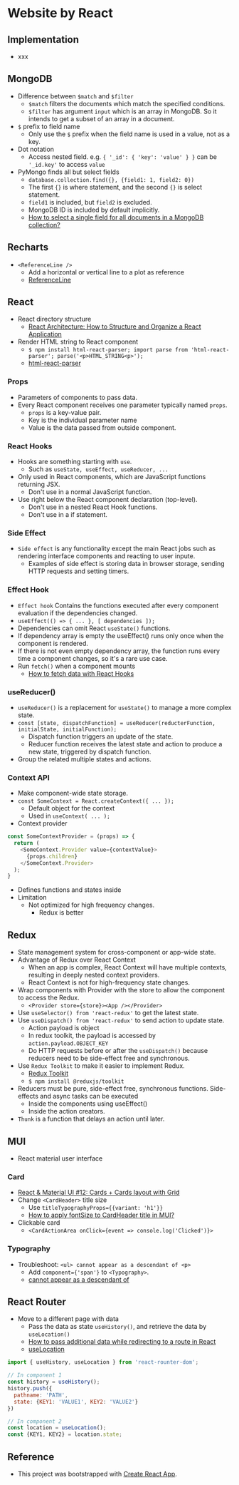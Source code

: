 # Website by React

## Implementation

- xxx

## MongoDB

- Difference between `$match` and `$filter`
  - `$match` filters the documents which match the specified conditions.
  - `$filter` has argument `input` which is an array in MongoDB. So it intends to get a subset of an array in a document.
- `$` prefix to field name 
  - Only use the `$` prefix when the field name is used in a value, not as a key.
- Dot notation
  - Access nested field. e.g. `{ '_id': { 'key': 'value' } }` can be `'_id.key'` to access `value`
- PyMongo finds all but select fields
  - `database.collection.find({}, {field1: 1, field2: 0})`
  - The first `{}` is where statement, and the second `{}` is select statement.
  - `field1` is included, but `field2` is excluded.
  - MongoDB ID is included by default implicitly.
  - [How to select a single field for all documents in a MongoDB collection?](https://stackoverflow.com/questions/25589113/how-to-select-a-single-field-for-all-documents-in-a-mongodb-collection)

## Recharts

- `<ReferenceLine />`
  - Add a horizontal or vertical line to a plot as reference
  - [ReferenceLine](https://recharts.org/en-US/api/ReferenceLine)

## React

- React directory structure
  - [React Architecture: How to Structure and Organize a React Application](https://www.taniarascia.com/react-architecture-directory-structure/)
- Render HTML string to React component
  - `$ npm install html-react-parser; import parse from 'html-react-parser'; parse('<p>HTML_STRING<p>');`
  - [html-react-parser](https://github.com/remarkablemark/html-react-parser)

### Props

- Parameters of components to pass data.
- Every React component receives one parameter typically named `props`.
  - `props` is a key-value pair.
  - Key is the individual parameter name
  - Value is the data passed from outside component.

### React Hooks

- Hooks are something starting with `use`.
  - Such as `useState, useEffect, useReducer, ...`
- Only used in React components, which are JavaScript functions returning JSX.
  - Don't use in a normal JavaScript function.
- Use right below the React component declaration (top-level).
  - Don't use in a nested React Hook functions.
  - Don't use in a if statement.

### Side Effect

- `Side effect` is any functionality except the main React jobs such as rendering interface components and reacting to user inpute.
  - Examples of side effect is storing data in browser storage, sending HTTP requests and setting timers.

### Effect Hook

- `Effect hook` Contains the functions executed after every component evaluation if the dependencies changed.
- `useEffect(() => { ... }, [ dependencies ]);`
- Dependencies can omit React `useState()` functions.
- If dependency array is empty the useEffect() runs only once when the component is rendered.
- If there is not even empty dependency array, the function runs every time a component changes, so it's a rare use case.
- Run `fetch()` when a component mounts
  - [How to fetch data with React Hooks](https://www.robinwieruch.de/react-hooks-fetch-data/)

### useReducer()

- `useReducer()` is a replacement for `useState()` to manage a more complex state.
- `const [state, dispatchFunction] = useReducer(reducterFunction, initialState, initialFunction);`
  - Dispatch function triggers an update of the state.
  - Reducer function receives the latest state and action to produce a new state, triggered by dispatch function.
- Group the related multiple states and actions.

### Context API

- Make component-wide state storage.
- `const SomeContext = React.createContext({ ... });`
  - Default object for the context
  - Used in `useContext( ... );`
- Context provider
```javascript
const SomeContextProvider = (props) => {
  return (
    <SomeContext.Provider value={contextValue}>
      {props.children}
    </SomeContext.Provider>
  );
}
```
  - Defines functions and states inside
- Limitation
  - Not optimized for high frequency changes.
    - Redux is better

## Redux

- State management system for cross-component or app-wide state.
- Advantage of Redux over React Context
  - When an app is complex, React Context will have multiple contexts, resulting in deeply nested context providers.
  - React Context is not for high-frequency state changes.
- Wrap components with Provider with the store to allow the component to access the Redux.
  - `<Provider store={store}><App /></Provider>`
- Use `useSelector() from 'react-redux'` to get the latest state.
- Use `useDispatch() from 'react-redux'` to send action to update state.
  - Action payload is object
  - In redux toolkit, the payload is accessed by `action.payload.OBJECT_KEY`
  - Do HTTP requests before or after the `useDispatch()` because reducers need to be side-effect free and synchronous.
- Use `Redux Toolkit` to make it easier to implement Redux.
  - [Redux Toolkit](https://redux-toolkit.js.org/)
  - `$ npm install @reduxjs/toolkit`
- Reducers must be pure, side-effect free, synchronous functions. Side-effects and async tasks can be executed
  - Inside the components using useEffect()
  - Inside the action creators.
- `Thunk` is a function that delays an action until later.

## MUI

- React material user interface

### Card

- [React & Material UI #12: Cards + Cards layout with Grid](https://www.youtube.com/watch?v=UNCq01LNNrg)
- Change `<CardHeader>` title size
  - Use `titleTypographyProps={{variant: 'h1'}}`
  - [How to apply fontSize to CardHeader title in MUI?](https://stackoverflow.com/questions/55618721/how-to-apply-fontsize-to-cardheader-title-in-mui)
- Clickable card
  - `<CardActionArea onClick={event => console.log('Clicked')}>`

### Typography

- Troubleshoot: `<ul> cannot appear as a descendant of <p>`
  - Add `component={'span'}` to `<Typography>`.
  - [<div> cannot appear as a descendant of <p>](https://stackoverflow.com/questions/41928567/div-cannot-appear-as-a-descendant-of-p)

## React Router

- Move to a different page with data
  - Pass the data as state `useHistory()`, and retrieve the data by `useLocation()`
  - [How to pass additional data while redirecting to a route in React](https://levelup.gitconnected.com/how-to-pass-additional-data-while-redirecting-to-different-route-f7bf5f95d48c)
  - [useLocation](https://v5.reactrouter.com/web/api/Hooks/uselocation)

```JavaScript
import { useHistory, useLocation } from 'react-rounter-dom';

// In component 1
const history = useHistory();
history.push({
  pathname: 'PATH',
  state: {KEY1: 'VALUE1', KEY2: 'VALUE2'}
})

// In component 2
const location = useLocation();
const {KEY1, KEY2} = location.state;
``` 

## Reference

- This project was bootstrapped with [Create React App](https://github.com/facebook/create-react-app).
